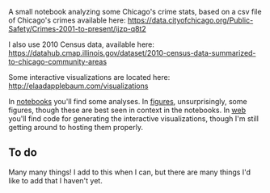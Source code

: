 A small notebook analyzing some Chicago's crime stats, based on a csv file of Chicago's crimes available here:
https://data.cityofchicago.org/Public-Safety/Crimes-2001-to-present/ijzp-q8t2

I also use 2010 Census data, available here:
https://datahub.cmap.illinois.gov/dataset/2010-census-data-summarized-to-chicago-community-areas

Some interactive visualizations are located here: http://elaadapplebaum.com/visualizations

In [notebooks](notebooks) you'll find some analyses. In [figures](figures), unsurprisingly, some figures, though these are best seen in context in the notebooks. In [web](web) you'll find code for generating the interactive visualizations, though I'm still getting around to hosting them properly.

## To do

Many many things! I add to this when I can, but there are many things I'd like to add that I haven't yet.

